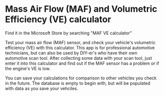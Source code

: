 # Mass Air Flow (MAF) and Volumetric Efficiency (VE) calculator

Find it in the Microsoft Store by searching "MAF VE calculator"

Test your mass air flow (MAF) sensor, and check your vehicle's volumetric efficiency (VE) with this calculator. This app is for professional automotive technicians, but can also be used by DIY-er's who have their own automotive scan tool. After collecting some data with your scan tool, just enter it into this calculator and find out if the MAF sensor has a problem or if the engine's VE is low.

You can save your calculations for comparison to other vehicles you check in the future. The database is empty to begin with, but will be populated with data as you save your vehciles.
